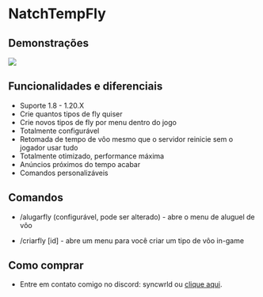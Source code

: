 # NatchTempFly

## Demonstrações

<img src="https://s11.gifyu.com/images/SQul2.gif">

## Funcionalidades e diferenciais
 - Suporte 1.8 - 1.20.X
 - Crie quantos tipos de fly quiser
 - Crie novos tipos de fly por menu dentro do jogo
 - Totalmente configurável
 - Retomada de tempo de vôo mesmo que o servidor reinicie sem o jogador usar tudo
 - Totalmente otimizado, performance máxima
 - Anúncios próximos do tempo acabar
 - Comandos personalizáveis

## Comandos

- /alugarfly (configurável, pode ser alterado) - abre o menu de aluguel de vôo

- /criarfly [id] - abre um menu para você criar um tipo de vôo in-game

## Como comprar
- Entre em contato comigo no discord: syncwrld ou [clique aqui](https://discordapp.com/users/662402220784091146).

